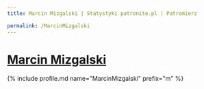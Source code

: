 ```yaml
---
title: Marcin Mizgalski | Statystyki patronite.pl | Patromierz

permalink: /MarcinMizgalski
---
```


# [Marcin Mizgalski](https://patronite.pl/MarcinMizgalski)

{% include profile.md name="MarcinMizgalski" prefix="m" %}
